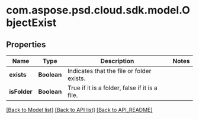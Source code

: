 
# com.aspose.psd.cloud.sdk.model.ObjectExist

## Properties
Name | Type | Description | Notes
------------ | ------------- | ------------- | -------------
**exists** | **Boolean** | Indicates that the file or folder exists. | 
**isFolder** | **Boolean** | True if it is a folder, false if it is a file. | 


[[Back to Model list]](API_README.md#documentation-for-models) [[Back to API list]](API_README.md#documentation-for-api-endpoints) [[Back to API_README]](API_README.md)


